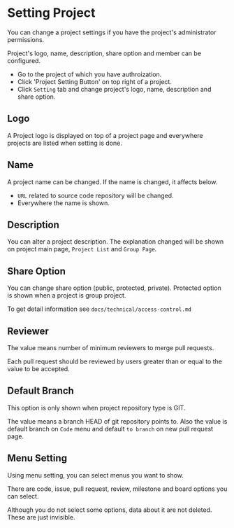 # Setting Project

You can change a project settings if you have the project's administrator permissions.

Project's logo, name, description, share option and member can be configured.

* Go to the project of which you have authroization.
* Click 'Project Setting Button' on top right of a project.
* Click `Setting` tab and change project's logo, name, description and share option.


## Logo

A Project logo is displayed on top of a project page and everywhere projects are listed when setting is done.


## Name

A project name can be changed. If the name is changed, it affects below.

* `URL` related to source code repository will be changed.
* Everywhere the name is shown.


## Description

You can alter a project description. The explanation changed will be shown on project main page, `Project List` and `Group Page`.


## Share Option

You can change share option (public, protected, private). Protected option is shown when a project is group project.

To get detail information see `docs/technical/access-control.md`


## Reviewer

The value means number of minimum reviewers to merge pull requests.

Each pull request should be reviewed by users greater than or equal to the value to be accepted.


## Default Branch

This option is only shown when project repository type is GIT.

The value means a branch HEAD of git repository points to. Also the value is default branch on `Code` menu and default `to branch` on new pull request page.


## Menu Setting

Using menu setting, you can select menus you want to show.

There are code, issue, pull request, review, milestone and board options you can select.

Although you do not select some options, data about it are not deleted. These are just invisible.
